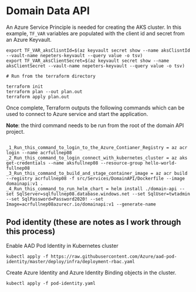 # Domain Data API

An Azure Service Principle is needed for creating the AKS cluster. In this example, `TF_VAR` variables are populated with the client id and secret from an Azure Keyvault.

```
export TF_VAR_aksClisntId=$(az keyvault secret show --name aksClisntId --vault-name nepeters-keyvault --query value -o tsv)
export TF_VAR_aksClientSecret=$(az keyvault secret show --name aksClientSecret --vault-name nepeters-keyvault --query value -o tsv)

# Run from the terraform directory

terraform init
terraform plan --out plan.out
terraform apply plan.out
```

Once complete, Terraform outputs the following commands which can be used to connect to Azure service and start the application. 

**Note**: the third command needs to be run from the root of the domain API project.

```Outputs:

_1_Run_this_command_to_login_to_the_Azure_Contianer_Registry = az acr login --name acrfullnep08
_2_Run_this_command_to_login_connect_with_kubernetes_cluster = az aks get-credentials --name aksfullnep08 --resource-group hello-world-fullnep08
_3_Run_this_command_to_build_and_stage_container_image = az acr build --registry acrfullnep08 -f src/Services/DomainAPI/Dockerfile --image domainapi:v1 .
_4_Run_this_command_to_run_helm_chart = helm install ./domain-api --set SqlServer=sqlfullnep08.database.windows.net --set SqlUser=twtadmin --set SqlPassword=Password2020! --set Image=acrfullnep08azurecr.io/domainapi:v1 --generate-name
```

## Pod identity (these are notes as I work through this process)

Enable AAD Pod Identity in Kubernetes cluster

```
kubectl apply -f https://raw.githubusercontent.com/Azure/aad-pod-identity/master/deploy/infra/deployment-rbac.yaml
```

Create Azure Identity and Azure Identity Binding objects in the cluster.

```
kubectl apply -f pod-identity.yaml
```